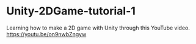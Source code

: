 # Unity-2DGame-tutorial-1

Learning how to make a 2D game with Unity through this YouTube video.
https://youtu.be/on9nwbZngyw
